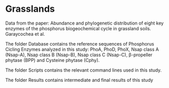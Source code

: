 # Grasslands
Data from the paper:
Abundance and phylogenetic distribution of eight key enzymes of the phosphorus biogeochemical cycle in grassland soils.
Garaycochea et al.

The folder Database contains the reference sequences of Phosphorus Cicling Enzymes analyzed in this study: 
PhoA, PhoD, PhoX, Nsap class A (Nsap-A), Nsap class B (Nsap-B), Nsap class C (Nsap-C), β-propeller phytase (BPP) and Cysteine phytase (Cphy).

The folder Scripts contains the relevant command lines used in this study.

The folder Results contains intermediate and final results of this study
